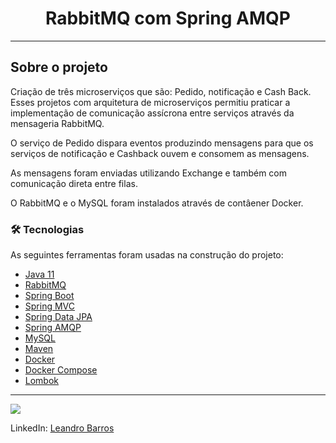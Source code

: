 <h1 style="text-align: center; font-weight: bold;">RabbitMQ com Spring AMQP</h1>

---

## Sobre o projeto

Criação de três microserviços que são: Pedido, notificação e Cash Back. 
Esses projetos com arquitetura de microserviços permitiu praticar a implementação de comunicação assícrona entre serviços através da mensageria RabbitMQ.

O serviço de Pedido dispara eventos produzindo mensagens para que os serviços de notificação e Cashback ouvem e consomem as mensagens.

As mensagens foram enviadas utilizando Exchange e também com comunicação direta entre filas.

O RabbitMQ e o MySQL foram instalados através de contâener Docker.

### 🛠 Tecnologias

As seguintes ferramentas foram usadas na construção do projeto:

- [Java 11]()
- [RabbitMQ]()
- [Spring Boot]()
- [Spring MVC]()
- [Spring Data JPA]()
- [Spring AMQP]()
- [MySQL]()
- [Maven]()
- [Docker]()
- [Docker Compose]()
- [Lombok]()

---

<div> 
  <a href="https://www.linkedin.com/in/leandroebarros/" target="_blank"><img src="https://img.shields.io/badge/-LinkedIn-%230077B5?style=for-the-   badge&logo=linkedin&logoColor=white" target="_blank"></a> 
</div>

  
LinkedIn: [Leandro Barros](https://www.linkedin.com/in/leandroebarros/)
